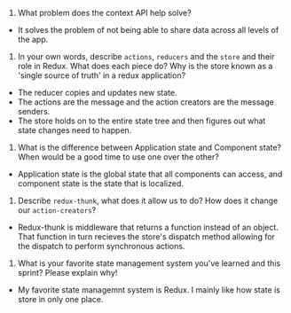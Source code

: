 1. What problem does the context API help solve?

- It solves the problem of not being able to share data across all levels of the app.

1. In your own words, describe `actions`, `reducers` and the `store` and their role in Redux. What does each piece do? Why is the store known as a 'single source of truth' in a redux application?

- The reducer copies and updates new state.
- The actions are the message and the action creators are the message senders.
- The store holds on to the entire state tree and then figures out what state changes need to happen.

1. What is the difference between Application state and Component state? When would be a good time to use one over the other?

- Application state is the global state that all components can access, and component state is the state that is localized.

1. Describe `redux-thunk`, what does it allow us to do? How does it change our `action-creators`?

- Redux-thunk is middleware that returns a function instead of an object. That function in turn recieves the store's dispatch method allowing for the dispatch to perform synchronous actions.

1. What is your favorite state management system you've learned and this sprint? Please explain why!

- My favorite state managemnt system is Redux. I mainly like how state is store in only one place.
